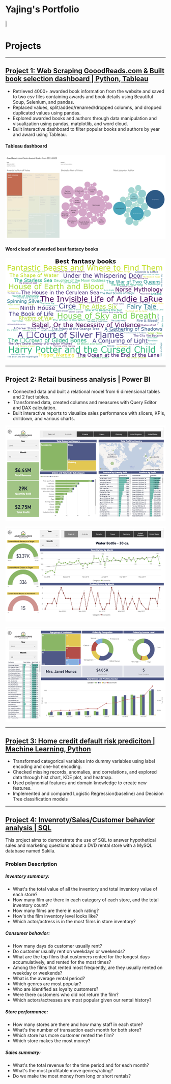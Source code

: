 # Yajing's Portfolio
<a href="https://www.linkedin.com/in/liyajing/"><img src="https://cdn-icons-png.flaticon.com/512/174/174857.png" width="3%" height="3%" /></a>

# Projects


<hr>


## [Project 1: Web Scraping GooodReads.com & Built book selection dashboard | Python, Tableau](https://github.com/Yajinglee/Web-Scraping-Project)
- Retrieved 4000+ awarded book information from the website and saved to two csv files containing awards and book details using Beautiful Soup, Selenium, and pandas.
- Replaced values, split/added/renamed/dropped columns, and dropped duplicated values using pandas.
- Explored awarded books and authors through data manipulation and visualization using pandas, matplotlib, and word cloud.
- Built interactive dashboard to filter popular books and authors by year and award using Tableau.

#### Tableau dashboard

![](/images/Dashboard-1.png)

#### Word cloud of awarded best fantacy books

![](/images/Best_fantacy_books.png)


<hr>


## Project 2: Retail business analysis | Power BI

- Connected data and built a relational model from 6 dimensional tables and 2 fact tables.
- Transformed data, created columns and measures with Query Editor and DAX calculation.
- Built interactive reports to visualize sales performance with slicers, KPIs, drilldown, and various charts.

![](/images/Executive_summary.png)

![](/images/Product_detail.png)

![](/images/Customer_detail.png)

<hr>

## [Project 3: Home credit default risk prediciton | Machine Learning, Python](https://github.com/Yajinglee/Home-credit-default-risk-predict/blob/main/home-credit-default-risk-predict.ipynb)

- Transformed categorical variables into dummy variables using label encoding and one-hot encoding. 
- Checked missing records, anomalies, and correlations, and explored data through hist chart, KDE plot, and heatmap. 
- Used polynomial features and domain knowledge to create new features. 
- Implemented and compared Logistic Regression(baseline) and Decision Tree classification models


<hr>


## [Project 4: Invenroty/Sales/Customer behavior analysis | SQL ](https://github.com/Yajinglee/SQL-Projects)

This project aims to demonstrate the use of SQL to answer hypothetical sales and marketing questions about a DVD rental store with a MySQL database named Sakila.

### Problem Description

##### Inventory summary:

- What's the total value of all the inventory and total inventory value of each store?
- How many film are there in each category of each store, and the total inventory count?
- How many films are there in each rating?
- How's the film inventory level looks like?
- Which actor/actress is in the most films in store inventory?

##### Consumer behavior:

- How many days do customer usually rent?
- Do customer usually rent on weekdays or weekends?
- What are the top films that customers rented for the longest days accumulatively, and rented for the most times?
- Among the films that rented most frequently, are they usually rented on weekday or weekends?
- What is the average rental period?
- Which genres are most popular?
- Who are identified as loyalty customers?
- Were there customers who did not return the film?
- Which actors/actresses are most popular given our rental history?

##### Store performance:

- How many stores are there and how many staff in each store?
- What's the number of transaction each month for both store?
- Which store has more customer rented the film?
- Which store makes the most money?

##### Sales summary:

- What's the total revenue for the time period and for each month?
- What's the most profitable move genres/rating?
- Do we make the most money from long or short rentals?
